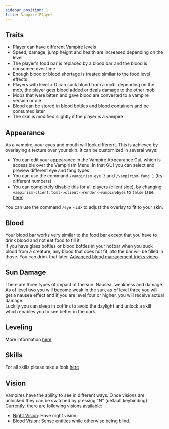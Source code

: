 ```yaml
---
sidebar_position: 1
title: Vampire Player
---
```


## Traits
* Player can have different Vampire levels
* Speed, damage, jump height and health are increased depending on the level
* The player's food bar is replaced by a blood bar and the blood is consumed over time
* Enough blood or blood shortage is treated similar to the food level effects
* Players with level > 0 can suck blood from a mob, depending on the mob, the player gets blood added or deals damage to the other mob
* Mobs that were bitten and gave blood are converted to a vampire version or die
* Blood can be stored in blood bottles and blood containers and be consumed later 
* The skin is modified slightly if the player is a vampire 

## Appearance
As a vampire, your eyes and mouth will look different. This is achieved by overlaying a texture over your skin.
It can be customized in several ways:
- You can edit your appearance in the Vampire Appearance Gui, which is accessible over the Vampirism Menu. In that GUI you can select and preview different eye and fang types
- You can use the command `/vampirism eye 3` and `/vampirism fang 1` (try different numbers)
- You can completely disable this for all players (client side), by changing `vampirism-client.toml->client->render->vampireEyes` to `false` (see [here](../../configuration))

You can use the command `/eye <id>` to adjust the overlay to fit to your skin.  


## Blood
Your blood bar works very similar to the food bar except that you have to drink blood and not eat food to fill it.  
If you have glass bottles or blood bottles in your hotbar when you suck blood from a creature, any blood that does not fit into the bar will be filled in those. You can drink that later.
[Advanced blood management tricks video](https://youtu.be/N2v0kDbD0fc)

## Sun Damage
There are three types of impact of the sun: Nausea, weakness and damage.  
As of level two you will become weak in the sun, as of level three you will get a nausea effect and if you are level four or higher, you will receive actual damage.  
Luckily you can sleep in coffins to avoid the daylight and unlock a skill which enables you to see better in the dark.

## Leveling
More information [here](./leveling)
## Skills
For all skills please take a look [here](./skills)

## Vision

Vampires have the ability to see in different ways. Once visions are unlocked they can be switched by pressing "N" (default keybinding).
Currently, there are following visions available:
- [Night Vision](./skills#night-vision): Have night vision
- [Blood Vision](./skills#blood-vision): Sense entities while otherwise being blind.